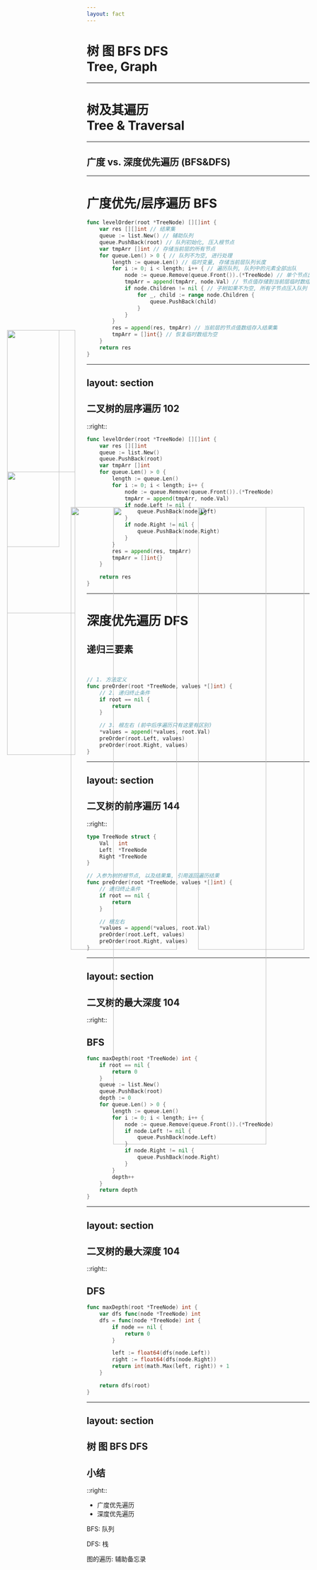 ```yaml
---
layout: fact
---
```


# 树 图 BFS DFS <br> Tree, Graph

---

# 树及其遍历 <br> Tree & Traversal

<img src="https://picgo-1253542015.cos.ap-guangzhou.myqcloud.com/uPic/binary_tree.png" style="height:60%;position:absolute;top:30%;left:30%" class="rounded shadow" />

---

## 广度 vs. 深度优先遍历 (BFS&DFS)

<img v-click-hide src="https://picgo-1253542015.cos.ap-guangzhou.myqcloud.com/uPic/BFS&DFS.png" style="height:50%;position:absolute;top:30%;left:20%" class="rounded shadow" />
<img v-click='1' src="https://picgo-1253542015.cos.ap-guangzhou.myqcloud.com/uPic/BFS.gif" style="height:50%;position:absolute;top:30%;left:20%" class="rounded shadow" />
<img v-click='2' src="https://picgo-1253542015.cos.ap-guangzhou.myqcloud.com/uPic/DFS.gif" style="height:50%;position:absolute;top:30%;left:50%" class="rounded shadow" />

---

# 广度优先/层序遍历 BFS

```go {all|3|4|7-9,16|11-15|6,19|all}
func levelOrder(root *TreeNode) [][]int {
    var res [][]int // 结果集
    queue := list.New() // 辅助队列
    queue.PushBack(root) // 队列初始化, 压入根节点
    var tmpArr []int // 存储当前层的所有节点
    for queue.Len() > 0 { // 队列不为空, 进行处理
        length := queue.Len() // 临时变量, 存储当前层队列长度
        for i := 0; i < length; i++ { // 遍历队列, 队列中的元素全部出队
            node := queue.Remove(queue.Front()).(*TreeNode) // 单个节点出队
            tmpArr = append(tmpArr, node.Val) // 节点值存储到当前层临时数组中
            if node.Children != nil { // 子树如果不为空, 所有子节点压入队列
                for _, child := range node.Children {
                    queue.PushBack(child)
                }
            }
        }
        res = append(res, tmpArr) // 当前层的节点值数组存入结果集
        tmpArr = []int{} // 恢复临时数组为空
    }
    return res
}
```

---
layout: section
---

## 二叉树的层序遍历 102

<img src="https://picgo-1253542015.cos.ap-guangzhou.myqcloud.com/uPic/102.png" style="width:40%;position:absolute;top:20%;left:5%" class="rounded shadow" />

::right::

```go {all|11-16|all}
func levelOrder(root *TreeNode) [][]int {
    var res [][]int
    queue := list.New()
    queue.PushBack(root)
    var tmpArr []int
    for queue.Len() > 0 {
        length := queue.Len()
        for i := 0; i < length; i++ {
            node := queue.Remove(queue.Front()).(*TreeNode)
            tmpArr = append(tmpArr, node.Val)
            if node.Left != nil {
                queue.PushBack(node.Left)
            }
            if node.Right != nil {
                queue.PushBack(node.Right)
            }
        }
        res = append(res, tmpArr)
        tmpArr = []int{}
    }

    return res
}
```

---

# 深度优先遍历 DFS

## 递归三要素

<br>

```go {all|1-2|3-6|8-11|all}
// 1. 方法定义
func preOrder(root *TreeNode, values *[]int) {
    // 2. 递归终止条件
    if root == nil {
        return
    }

    // 3. 根左右 (前中后序遍历只有这里有区别)
    *values = append(*values, root.Val)
    preOrder(root.Left, values)
    preOrder(root.Right, values)
}
```

---
layout: section
---

## 二叉树的前序遍历 144

<img src="https://picgo-1253542015.cos.ap-guangzhou.myqcloud.com/uPic/144.png" style="width:40%;position:absolute;top:28%;left:5%" class="rounded shadow" />

::right::

```go {all|7-8|9-12|14-17|all}
type TreeNode struct {
    Val   int
    Left  *TreeNode
    Right *TreeNode
}

// 入参为树的根节点, 以及结果集, 引用返回遍历结果
func preOrder(root *TreeNode, values *[]int) {
    // 递归终止条件
    if root == nil {
        return
    }

    // 根左右
    *values = append(*values, root.Val)
    preOrder(root.Left, values)
    preOrder(root.Right, values)
}
```

---
layout: section
---

## 二叉树的最大深度 104

<img src="https://picgo-1253542015.cos.ap-guangzhou.myqcloud.com/uPic/104.png" style="width:35%;position:absolute;top:20%;left:5%" class="rounded shadow" />

::right::

## BFS

<v-click>

```go {all|7|10,18|19|all}
func maxDepth(root *TreeNode) int {
    if root == nil {
        return 0
    }
    queue := list.New()
    queue.PushBack(root)
    depth := 0
    for queue.Len() > 0 {
        length := queue.Len()
        for i := 0; i < length; i++ {
            node := queue.Remove(queue.Front()).(*TreeNode)
            if node.Left != nil {
                queue.PushBack(node.Left)
            }
            if node.Right != nil {
                queue.PushBack(node.Right)
            }
        }
        depth++
    }
    return depth
}
```

</v-click>

---
layout: section
---

## 二叉树的最大深度 104

<img src="https://picgo-1253542015.cos.ap-guangzhou.myqcloud.com/uPic/104.png" style="width:35%;position:absolute;top:20%;left:5%" class="rounded shadow" />

::right::

## DFS

<v-click>

```go {all|3|4-6|8-10|all}
func maxDepth(root *TreeNode) int {
    var dfs func(node *TreeNode) int
    dfs = func(node *TreeNode) int {
        if node == nil {
            return 0
        }

        left := float64(dfs(node.Left))
        right := float64(dfs(node.Right))
        return int(math.Max(left, right)) + 1
    }

    return dfs(root)
}
```

</v-click>

---
layout: section
---

## 树 图 BFS DFS

## 小结

::right::

- 广度优先遍历
- 深度优先遍历

BFS: 队列

DFS: 栈

图的遍历: 辅助备忘录
